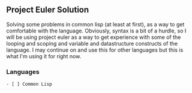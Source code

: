 ## Project Euler Solution 

Solving some problems in common lisp (at least at first), 
as a way to get comfortable with the language.  Obviously,
syntax is a bit of a hurdle, so I will be using project 
euler as a way to get experience with some of the looping 
and scoping and variable and datastructure constructs of 
the language.  I may continue on and use this for other 
languages but this is what I'm using it for right now. 

### Languages 
    - [ ] Common Lisp


